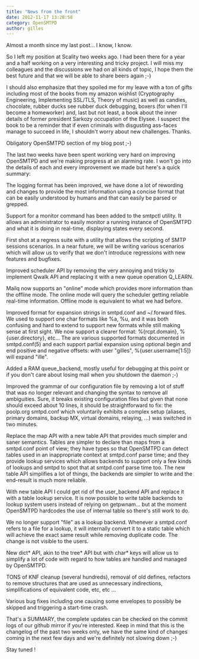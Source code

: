 ```yaml
---
title: "News from the front"
date: 2012-11-17 13:28:58
category: OpenSMTPD
author: gilles
---
```


Almost a month since my last post... I know, I know.

So I left my position at Scality two weeks ago. I had been there for a year and a half working on a very interesting and tricky project. I will miss my colleagues and the discussions we had on all kinds of topic, I hope them the best future and that we will be able to share beers again ;-)

I should also emphasize that they spoiled me for my leave with a ton of gifts including most of the books from my amazon wishlist (Cryptography Engineering, Implementing SSL/TLS, Theory of music) as well as candies, chocolate, rubber ducks see rubber duck debugging, boxers (for when I'll become a homeworker) and, last but not least, a book about the inner details of former president Sarkozy occupation of the Elysee. I suspect the book to be a reminder that if even criminals with disgusting ass-faces manage to succeed in life, I shouldn't worry about new challenges. Thanks.

Obligatory OpenSMTPD section of my blog post ;-)

The last two weeks have been spent working very hard on improving OpenSMTPD and we're making progress at an alarming rate. I won't go into the details of each and every improvement we made but here's a quick summary:

The logging format has been improved, we have done a lot of rewording and changes to provide the most information using a concise format that can be easily understood by humans and that can easily be parsed or grepped.

Support for a monitor command has been added to the smtpctl utility. It allows an administrator to easily monitor a running instance of OpenSMTPD and what it is doing in real-time, displaying states every second.

First shot at a regress suite with a utility that allows the scripting of SMTP sessions scenarios. In a near future, we will be writing various scenarios which will allow us to verify that we don't introduce regressions with new features and bugfixes.

Improved scheduler API by removing the very annoying and tricky to implement Qwalk API and replacing it with a new queue operation Q_LEARN.

Mailq now supports an "online" mode which provides more information than the offline mode. The online mode will query the scheduler getting reliable real-time information. Offline mode is equivalent to what we had before.

Improved format for expansion strings in smtpd.conf and ~/.forward files. We used to support one char formats like %a, %u, and it was both confusing and hard to extend to support new formats while still making sense at first sight. We now support a clearer format: %{rcpt.domain}, %{user.directory}, etc... The are various supported formats documented in smtpd.conf(5) and each support partial expansion using optional begin and end positive and negative offsets: with user "gilles", %{user.username[1:5]} will expand "ille".

Added a RAM queue_backend, mostly useful for debugging at this point or if you don't care about losing mail when you shutdown the daemon ;-)

Improved the grammar of our configuration file by removing a lot of stuff that was no longer relevant and changing the syntax to remove all ambiguities. Sure, it breaks existing configuration files but given that none should exceed about 10 lines, it should be straightforward to fix: the poolp.org smtpd.conf which voluntarily exhibits a complex setup (aliases, primary domains, backup MX, virtual domains, relaying, ...) was switched in two minutes.

Replace the map API with a new table API that provides much simpler and saner semantics. Tables are simpler to declare than maps from a smtpd.conf point of view; they have types so that OpenSMTPD can detect tables used in an inappropriate context at smtpd.conf parse time; and they provide lookup services which allows backends to support only a few kinds of lookups and smtpd to spot that at smtpd.conf parse time too. The new table API simplifies a lot of things, the backends are simpler to write and the end-result is much more reliable.

With new table API I could get rid of the user_backend API and replace it with a table lookup service. It is now possible to write table backends to lookup system users instead of relying on getpwnam... but at the moment OpenSMTPD hardcodes the use of internal table so there's still work to do.

We no longer support "file" as a lookup backend. Whenever a smtpd.conf refers to a file for a lookup, it will internally convert it to a static table which will achieve the exact same result while removing duplicate code. The change is not visible to the users.

New dict* API, akin to the tree* API but with char* keys will allow us to simplify a lot of code with regard to how tables are handled and managed by OpenSMTPD.

TONS of KNF cleanup (several hundreds), removal of old defines, refactors to remove structures that are used as unnecessary indirections, simplifications of equivalent code, etc, etc ...

Various bug fixes including one causing some envelopes to possibly be skipped and triggering a start-time crash.

That's a SUMMARY, the complete updates can be checked on the commit logs of our github mirror if you're interested. Keep in mind that this is the changelog of the past two weeks only, we have the same kind of changes coming in the next few days and we're definitely not slowing down ;-)

Stay tuned !
